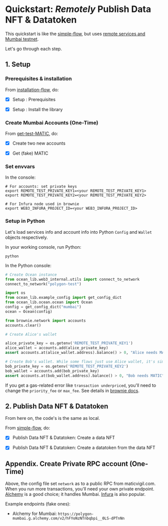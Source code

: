<!--
Copyright 2022 Ocean Protocol Foundation
SPDX-License-Identifier: Apache-2.0
-->

# Quickstart: _Remotely_ Publish Data NFT & Datatoken

This quickstart is like the [simple-flow](data-nfts-and-datatokens-flow.md), but uses [remote services and Mumbai testnet](https://docs.oceanprotocol.com/core-concepts/networks#mumbai).

Let's go through each step.

## 1. Setup

### Prerequisites & installation

From [installation-flow](install.md), do:
- [x] Setup : Prerequisites
- [x] Setup : Install the library


### Create Mumbai Accounts (One-Time)

From [get-test-MATIC](get-test-MATIC.md), do:
- [x] Create two new accounts
- [x] Get (fake) MATIC


### Set envvars

In the console:
```console
# For accounts: set private keys
export REMOTE_TEST_PRIVATE_KEY1=<your REMOTE_TEST_PRIVATE_KEY1>
export REMOTE_TEST_PRIVATE_KEY2=<your REMOTE_TEST_PRIVATE_KEY2>

# For Infura node used in brownie
export WEB3_INFURA_PROJECT_ID=<your WEB3_INFURA_PROJECT_ID>
```

### Setup in Python

Let's load services info and account info into Python `Config` and `Wallet` objects respectively.

In your working console, run Python:
```console
python
```

In the Python console:
```python
# Create Ocean instance
from ocean_lib.web3_internal.utils import connect_to_network
connect_to_network("polygon-test")

import os
from ocean_lib.example_config import get_config_dict
from ocean_lib.ocean.ocean import Ocean
config = get_config_dict("mumbai")
ocean = Ocean(config)

from brownie.network import accounts
accounts.clear()

# Create Alice's wallet

alice_private_key = os.getenv('REMOTE_TEST_PRIVATE_KEY1')
alice_wallet = accounts.add(alice_private_key)
assert accounts.at(alice_wallet.address).balance() > 0, "Alice needs MATIC"

# Create Bob's wallet. While some flows just use Alice wallet, it's simpler to do all here.
bob_private_key = os.getenv('REMOTE_TEST_PRIVATE_KEY2')
bob_wallet = accounts.add(bob_private_key)
assert accounts.at(bob_wallet.address).balance() > 0, "Bob needs MATIC"
```

If you get a gas-related error like `transaction underpriced`,
you'll need to change the `priority_fee` or `max_fee`.
See details in [brownie docs](https://eth-brownie.readthedocs.io/en/stable/core-gas.html).


## 2. Publish Data NFT & Datatoken

From here on, the code's is the same as local.

From [simple-flow](data-nfts-and-datatokens-flow.md), do:
- [x] Publish Data NFT & Datatoken: Create a data NFT
- [x] Publish Data NFT & Datatoken: Create a datatoken from the data NFT


## Appendix. Create Private RPC account (One-Time)

Above, the config file set `network` as to a public RPC from maticvigil.com. When you run more transactions, you'll need your own private endpoint. [Alchemy](https://www.alchemy.com) is a good choice; it handles Mumbai. [Infura](https://infura.io) is also popular.

Example endpoints (fake ones):

- Alchemy for Mumbai: `https://polygon-mumbai.g.alchemy.com/v2/hFYoNzNTnbqbpi__0LS-dPTnNn`
